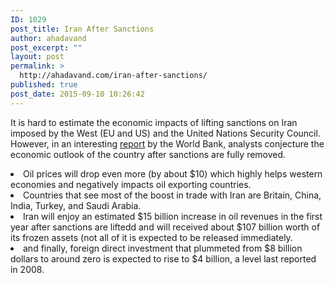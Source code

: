 ```yaml
---
ID: 1029
post_title: Iran After Sanctions
author: ahadavand
post_excerpt: ""
layout: post
permalink: >
  http://ahadavand.com/iran-after-sanctions/
published: true
post_date: 2015-09-10 10:26:42
---
```

<p class="font_8">
  It is hard to estimate the economic impacts of lifting sanctions on Iran imposed by the West (EU and US) and the United Nations Security Council. However, in an interesting <a href="http://www-wds.worldbank.org/external/default/WDSContentServer/WDSP/IB/2015/07/28/090224b083031bff/2_0/Rendered/PDF/Economic0impli0ng0sanctions0on0Iran.pdf?utm_&&&" target="_blank">report</a> by the World Bank, analysts conjecture the economic outlook of the country after sanctions are fully removed.
</p>

<li class="font_8">
  Oil prices will drop even more (by about $10) which highly helps western economies and negatively impacts oil exporting countries.
</li>
<li class="font_8">
  Countries that see most of the boost in trade with Iran are Britain, China, India, Turkey, and Saudi Arabia.
</li>
<li class="font_8">
  Iran will enjoy an estimated $15 billion increase in oil revenues in the first year after sanctions are liftedd and will received about $107 billion worth of its frozen assets (not all of it is expected to be released immediately.
</li>
<li class="font_8">
  and finally, foreign direct investment that plummeted from $8 billion dollars to around zero is expected to rise to $4 billion, a level last reported in 2008.
</li>